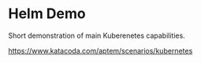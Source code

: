 # Helm Demo
Short demonstration of main Kuberenetes capabilities.

https://www.katacoda.com/aptem/scenarios/kubernetes
